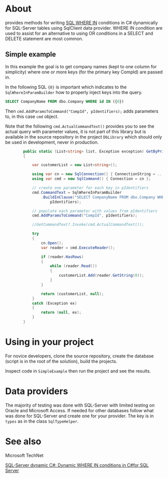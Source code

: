﻿# About

provides methods for writing [SQL WHERE IN](https://docs.microsoft.com/en-us/sql/t-sql/language-elements/in-transact-sql?view=sql-server-2017) conditions in C# dynamically for SQL-Server tables using SqlClient data provider. WHERE IN condition are used to assist for an alternative to using OR conditions in a SELECT and DELETE statement are most common. 

## Simple example

In this example the goal is to get company names (kept to one column for simplicity) where one or more keys (for the primary key CompId) are passed in.


In the following SQL `{0}` is important which indicates to the `SqlWhereInParamBuilder` how to properly inject keys into the query.

```sql
SELECT CompanyName FROM dbo.Company WHERE id IN ({0})
```

Then `cmd.AddParamsToCommand("CompId", pIdentifiers);` adds parameters to, in this case `cmd` object.

Note  that the following  `cmd.ActualCommandText()` provides you to see the actual query with parameter values, it is not part of this library but is available in the source repository in the project `DbLibrary` which should only be used in development, never in production.


```csharp
        public static (List<string> list, Exception exception) GetByPrimaryKeys(List<int> pIdentifiers)
        {

            var customerList = new List<string>();

            using var cn = new SqlConnection() { ConnectionString = ... };
            using var cmd = new SqlCommand() { Connection = cn };

            // create one parameter for each key in pIdentifiers
            cmd.CommandText = SqlWhereInParamBuilder
                .BuildInClause("SELECT CompanyName FROM dbo.Company WHERE id IN ({0})", "CompId",
                    pIdentifiers);

            // populate each parameter with values from pIdentifiers
            cmd.AddParamsToCommand("CompId", pIdentifiers);

            //GetCommandText?.Invoke(cmd.ActualCommandText());

            try
            {
                cn.Open();
                var reader = cmd.ExecuteReader();

                if (reader.HasRows)
                {
                    while (reader.Read())
                    {
                        customerList.Add(reader.GetString(0));
                    }
                }

                return (customerList, null);
            }
            catch (Exception ex)
            {
                return (null, ex);
            }
        }
```

# Using in your project

For novice developers, clone the source repository, create the database (script is in the root of the solution), build the projects.

Inspect code in `SimpleExample` then run the project and see the results.

# Data providers

The majority of testing was done with SQL-Server with limited testing on Oracle and Microsoft Access. If needed for other databases follow what was done for SQL-Server and create one for your provider. The key is in `types` as in the class `SqlTypeHelper`.


# See also

Microsoft TechNet

[SQL-Server dynamic C#: Dynamic WHERE IN conditions in C#for SQL Server](https://social.technet.microsoft.com/wiki/contents/articles/51874.sql-server-dynamic-c-dynamic-where-in-conditions-in-c-for-sql-server.aspx)

